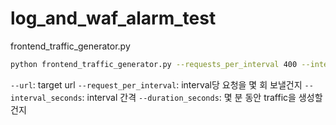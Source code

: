 # log_and_waf_alarm_test

frontend_traffic_generator.py

```bash
python frontend_traffic_generator.py --requests_per_interval 400 --interval_seconds 60 --duration_seconds 300
```

`--url`: target url
`--request_per_interval`: interval당 요청을 몇 회 보낼건지
`--interval_seconds`: interval 간격
`--duration_seconds`: 몇 분 동안 traffic을 생성할건지
